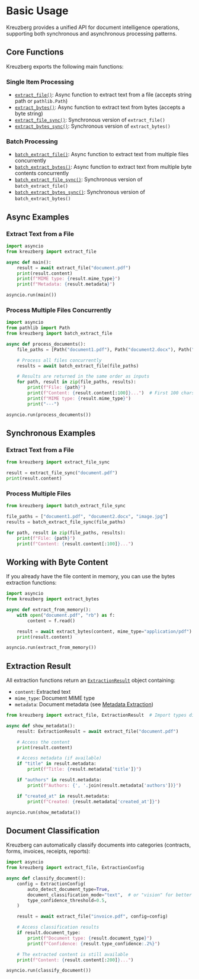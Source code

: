 # Basic Usage

Kreuzberg provides a unified API for document intelligence operations, supporting both synchronous and asynchronous processing patterns.

## Core Functions

Kreuzberg exports the following main functions:

### Single Item Processing

- [`extract_file()`](../api-reference/extraction-functions.md#extract_file): Async function to extract text from a file (accepts string path or `pathlib.Path`)
- [`extract_bytes()`](../api-reference/extraction-functions.md#extract_bytes): Async function to extract text from bytes (accepts a byte string)
- [`extract_file_sync()`](../api-reference/extraction-functions.md#extract_file_sync): Synchronous version of `extract_file()`
- [`extract_bytes_sync()`](../api-reference/extraction-functions.md#extract_bytes_sync): Synchronous version of `extract_bytes()`

### Batch Processing

- [`batch_extract_file()`](../api-reference/extraction-functions.md#batch_extract_file): Async function to extract text from multiple files concurrently
- [`batch_extract_bytes()`](../api-reference/extraction-functions.md#batch_extract_bytes): Async function to extract text from multiple byte contents concurrently
- [`batch_extract_file_sync()`](../api-reference/extraction-functions.md#batch_extract_file_sync): Synchronous version of `batch_extract_file()`
- [`batch_extract_bytes_sync()`](../api-reference/extraction-functions.md#batch_extract_bytes_sync): Synchronous version of `batch_extract_bytes()`

## Async Examples

### Extract Text from a File

```python
import asyncio
from kreuzberg import extract_file

async def main():
    result = await extract_file("document.pdf")
    print(result.content)
    print(f"MIME type: {result.mime_type}")
    print(f"Metadata: {result.metadata}")

asyncio.run(main())
```

### Process Multiple Files Concurrently

```python
import asyncio
from pathlib import Path
from kreuzberg import batch_extract_file

async def process_documents():
    file_paths = [Path("document1.pdf"), Path("document2.docx"), Path("image.jpg")]

    # Process all files concurrently
    results = await batch_extract_file(file_paths)

    # Results are returned in the same order as inputs
    for path, result in zip(file_paths, results):
        print(f"File: {path}")
        print(f"Content: {result.content[:100]}...")  # First 100 chars
        print(f"MIME type: {result.mime_type}")
        print("---")

asyncio.run(process_documents())
```

## Synchronous Examples

### Extract Text from a File

```python
from kreuzberg import extract_file_sync

result = extract_file_sync("document.pdf")
print(result.content)
```

### Process Multiple Files

```python
from kreuzberg import batch_extract_file_sync

file_paths = ["document1.pdf", "document2.docx", "image.jpg"]
results = batch_extract_file_sync(file_paths)

for path, result in zip(file_paths, results):
    print(f"File: {path}")
    print(f"Content: {result.content[:100]}...")
```

## Working with Byte Content

If you already have the file content in memory, you can use the bytes extraction functions:

```python
import asyncio
from kreuzberg import extract_bytes

async def extract_from_memory():
    with open("document.pdf", "rb") as f:
        content = f.read()

    result = await extract_bytes(content, mime_type="application/pdf")
    print(result.content)

asyncio.run(extract_from_memory())
```

## Extraction Result

All extraction functions return an [`ExtractionResult`](../api-reference/types.md#extractionresult) object containing:

- `content`: Extracted text
- `mime_type`: Document MIME type
- `metadata`: Document metadata (see [Metadata Extraction](metadata-extraction.md))

```python
from kreuzberg import extract_file, ExtractionResult  # Import types directly from kreuzberg

async def show_metadata():
    result: ExtractionResult = await extract_file("document.pdf")

    # Access the content
    print(result.content)

    # Access metadata (if available)
    if "title" in result.metadata:
        print(f"Title: {result.metadata['title']}")

    if "authors" in result.metadata:
        print(f"Authors: {', '.join(result.metadata['authors'])}")

    if "created_at" in result.metadata:
        print(f"Created: {result.metadata['created_at']}")

asyncio.run(show_metadata())
```

## Document Classification

Kreuzberg can automatically classify documents into categories (contracts, forms, invoices, receipts, reports):

```python
import asyncio
from kreuzberg import extract_file, ExtractionConfig

async def classify_document():
    config = ExtractionConfig(
        auto_detect_document_type=True,
        document_classification_mode="text",  # or "vision" for better accuracy
        type_confidence_threshold=0.5,
    )

    result = await extract_file("invoice.pdf", config=config)

    # Access classification results
    if result.document_type:
        print(f"Document type: {result.document_type}")
        print(f"Confidence: {result.type_confidence:.2%}")

    # The extracted content is still available
    print(f"Content: {result.content[:200]}...")

asyncio.run(classify_document())
```

